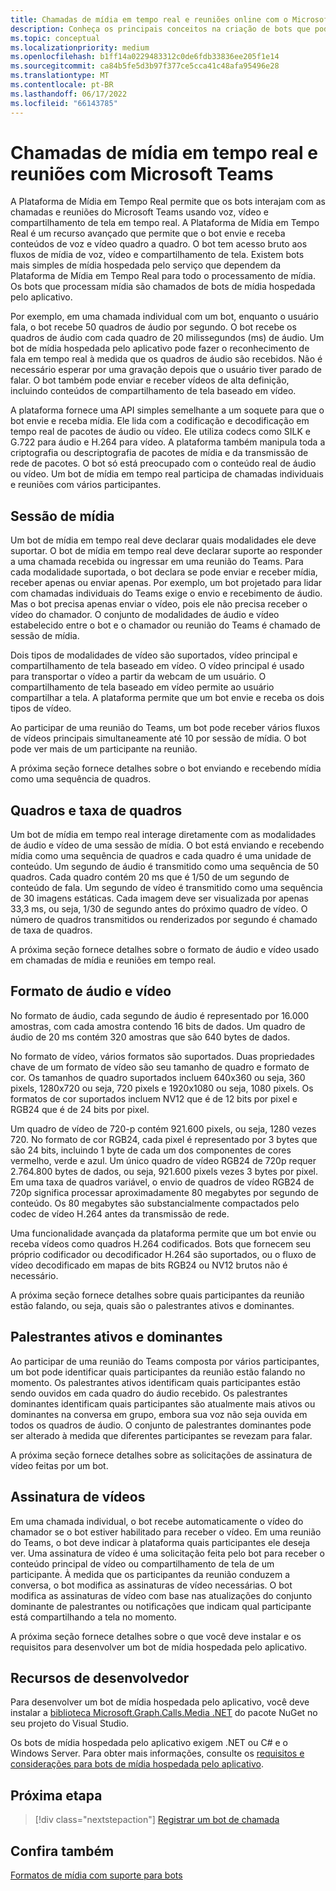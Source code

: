 ```yaml
---
title: Chamadas de mídia em tempo real e reuniões online com o Microsoft Teams
description: Conheça os principais conceitos na criação de bots que podem conduzir chamadas de áudio e vídeo em tempo real e reuniões online.
ms.topic: conceptual
ms.localizationpriority: medium
ms.openlocfilehash: b1ff14a0229483312c0de6fdb33836ee205f1e14
ms.sourcegitcommit: ca84b5fe5d3b97f377ce5cca41c48afa95496e28
ms.translationtype: MT
ms.contentlocale: pt-BR
ms.lasthandoff: 06/17/2022
ms.locfileid: "66143785"
---
```

# <a name="real-time-media-calls-and-meetings-with-microsoft-teams"></a>Chamadas de mídia em tempo real e reuniões com Microsoft Teams

A Plataforma de Mídia em Tempo Real permite que os bots interajam com as chamadas e reuniões do Microsoft Teams usando voz, vídeo e compartilhamento de tela em tempo real. A Plataforma de Mídia em Tempo Real é um recurso avançado que permite que o bot envie e receba conteúdos de voz e vídeo quadro a quadro. O bot tem acesso bruto aos fluxos de mídia de voz, vídeo e compartilhamento de tela. Existem bots mais simples de mídia hospedada pelo serviço que dependem da Plataforma de Mídia em Tempo Real para todo o processamento de mídia. Os bots que processam mídia são chamados de bots de mídia hospedada pelo aplicativo.

Por exemplo, em uma chamada individual com um bot, enquanto o usuário fala, o bot recebe 50 quadros de áudio por segundo. O bot recebe os quadros de áudio com cada quadro de 20 milissegundos (ms) de áudio. Um bot de mídia hospedada pelo aplicativo pode fazer o reconhecimento de fala em tempo real à medida que os quadros de áudio são recebidos. Não é necessário esperar por uma gravação depois que o usuário tiver parado de falar. O bot também pode enviar e receber vídeos de alta definição, incluindo conteúdos de compartilhamento de tela baseado em vídeo.

A plataforma fornece uma API simples semelhante a um soquete para que o bot envie e receba mídia. Ele lida com a codificação e decodificação em tempo real de pacotes de áudio ou vídeo. Ele utiliza codecs como SILK e G.722 para áudio e H.264 para vídeo. A plataforma também manipula toda a criptografia ou descriptografia de pacotes de mídia e da transmissão de rede de pacotes. O bot só está preocupado com o conteúdo real de áudio ou vídeo. Um bot de mídia em tempo real participa de chamadas individuais e reuniões com vários participantes.

## <a name="media-session"></a>Sessão de mídia

Um bot de mídia em tempo real deve declarar quais modalidades ele deve suportar. O bot de mídia em tempo real deve declarar suporte ao responder a uma chamada recebida ou ingressar em uma reunião do Teams. Para cada modalidade suportada, o bot declara se pode enviar e receber mídia, receber apenas ou enviar apenas. Por exemplo, um bot projetado para lidar com chamadas individuais do Teams exige o envio e recebimento de áudio. Mas o bot precisa apenas enviar o vídeo, pois ele não precisa receber o vídeo do chamador. O conjunto de modalidades de áudio e vídeo estabelecido entre o bot e o chamador ou reunião do Teams é chamado de sessão de mídia.

Dois tipos de modalidades de vídeo são suportados, vídeo principal e compartilhamento de tela baseado em vídeo. O vídeo principal é usado para transportar o vídeo a partir da webcam de um usuário. O compartilhamento de tela baseado em vídeo permite ao usuário compartilhar a tela. A plataforma permite que um bot envie e receba os dois tipos de vídeo.

Ao participar de uma reunião do Teams, um bot pode receber vários fluxos de vídeos principais simultaneamente até 10 por sessão de mídia. O bot pode ver mais de um participante na reunião.

A próxima seção fornece detalhes sobre o bot enviando e recebendo mídia como uma sequência de quadros.

## <a name="frames-and-frame-rate"></a>Quadros e taxa de quadros

Um bot de mídia em tempo real interage diretamente com as modalidades de áudio e vídeo de uma sessão de mídia. O bot está enviando e recebendo mídia como uma sequência de quadros e cada quadro é uma unidade de conteúdo. Um segundo de áudio é transmitido como uma sequência de 50 quadros. Cada quadro contém 20 ms que é 1/50 de um segundo de conteúdo de fala. Um segundo de vídeo é transmitido como uma sequência de 30 imagens estáticas. Cada imagem deve ser visualizada por apenas 33,3 ms, ou seja, 1/30 de segundo antes do próximo quadro de vídeo. O número de quadros transmitidos ou renderizados por segundo é chamado de taxa de quadros.

A próxima seção fornece detalhes sobre o formato de áudio e vídeo usado em chamadas de mídia e reuniões em tempo real.

## <a name="audio-and-video-format"></a>Formato de áudio e vídeo

No formato de áudio, cada segundo de áudio é representado por 16.000 amostras, com cada amostra contendo 16 bits de dados. Um quadro de áudio de 20 ms contém 320 amostras que são 640 bytes de dados.

No formato de vídeo, vários formatos são suportados. Duas propriedades chave de um formato de vídeo são seu tamanho de quadro e formato de cor. Os tamanhos de quadro suportados incluem 640x360 ou seja, 360 pixels, 1280x720 ou seja, 720 pixels e 1920x1080 ou seja, 1080 pixels. Os formatos de cor suportados incluem NV12 que é de 12 bits por pixel e RGB24 que é de 24 bits por pixel.

Um quadro de vídeo de 720-p contém 921.600 pixels, ou seja, 1280 vezes 720. No formato de cor RGB24, cada pixel é representado por 3 bytes que são 24 bits, incluindo 1 byte de cada um dos componentes de cores vermelho, verde e azul. Um único quadro de vídeo RGB24 de 720p requer 2.764.800 bytes de dados, ou seja, 921.600 pixels vezes 3 bytes por pixel. Em uma taxa de quadros variável, o envio de quadros de vídeo RGB24 de 720p significa processar aproximadamente 80 megabytes por segundo de conteúdo. Os 80 megabytes são substancialmente compactados pelo codec de vídeo H.264 antes da transmissão de rede.

Uma funcionalidade avançada da plataforma permite que um bot envie ou receba vídeos como quadros H.264 codificados. Bots que fornecem seu próprio codificador ou decodificador H.264 são suportados, ou o fluxo de vídeo decodificado em mapas de bits RGB24 ou NV12 brutos não é necessário.

A próxima seção fornece detalhes sobre quais participantes da reunião estão falando, ou seja, quais são o palestrantes ativos e dominantes.

## <a name="active-and-dominant-speakers"></a>Palestrantes ativos e dominantes

Ao participar de uma reunião do Teams composta por vários participantes, um bot pode identificar quais participantes da reunião estão falando no momento. Os palestrantes ativos identificam quais participantes estão sendo ouvidos em cada quadro do áudio recebido. Os palestrantes dominantes identificam quais participantes são atualmente mais ativos ou dominantes na conversa em grupo, embora sua voz não seja ouvida em todos os quadros de áudio. O conjunto de palestrantes dominantes pode ser alterado à medida que diferentes participantes se revezam para falar.

A próxima seção fornece detalhes sobre as solicitações de assinatura de vídeo feitas por um bot.

## <a name="video-subscription"></a>Assinatura de vídeos

Em uma chamada individual, o bot recebe automaticamente o vídeo do chamador se o bot estiver habilitado para receber o vídeo. Em uma reunião do Teams, o bot deve indicar à plataforma quais participantes ele deseja ver. Uma assinatura de vídeo é uma solicitação feita pelo bot para receber o conteúdo principal de vídeo ou compartilhamento de tela de um participante. À medida que os participantes da reunião conduzem a conversa, o bot modifica as assinaturas de vídeo necessárias. O bot modifica as assinaturas de vídeo com base nas atualizações do conjunto dominante de palestrantes ou notificações que indicam qual participante está compartilhando a tela no momento.

A próxima seção fornece detalhes sobre o que você deve instalar e os requisitos para desenvolver um bot de mídia hospedada pelo aplicativo.

## <a name="developer-resources"></a>Recursos de desenvolvedor

Para desenvolver um bot de mídia hospedada pelo aplicativo, você deve instalar a [biblioteca Microsoft.Graph.Calls.Media .NET](https://www.nuget.org/packages/Microsoft.Graph.Communications.Calls.Media/) do pacote NuGet no seu projeto do Visual Studio.

Os bots de mídia hospedada pelo aplicativo exigem .NET ou C# e o Windows Server. Para obter mais informações, consulte os [requisitos e considerações para bots de mídia hospedada pelo aplicativo](requirements-considerations-application-hosted-media-bots.md#c-or-net-and-windows-server-for-development).

## <a name="next-step"></a>Próxima etapa

> [!div class="nextstepaction"]
> [Registrar um bot de chamada](~/bots/calls-and-meetings/registering-calling-bot.md)

## <a name="see-also"></a>Confira também

[Formatos de mídia com suporte para bots](~/resources/media-formats.md)

